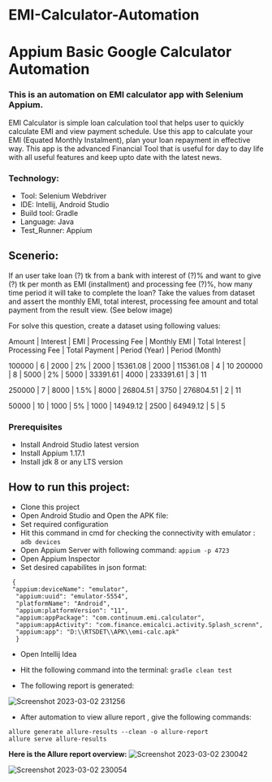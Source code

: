 # EMI-Calculator-Automation

# Appium Basic Google Calculator Automation
### This is an automation on EMI calculator app with Selenium Appium. 
EMI Calculator is simple loan calculation tool that helps user to quickly calculate EMI and view payment schedule. Use this app to calculate your EMI (Equated Monthly Instalment), plan your loan repayment in effective way. This app is the advanced Financial Tool that is useful for day to day life with all useful features and keep upto date with the latest news.

### Technology: </br>
- Tool: Selenium Webdriver
- IDE: Intellij, Android Studio
- Build tool: Gradle
- Language: Java
- Test_Runner: Appium


## Scenerio:
If an user take loan (?) tk from a bank with interest of (?)% and  want to give (?) tk per month as EMI (installment) and processing fee (?)%, how many time period it will take to complete the loan? Take the values from dataset and assert the monthly EMI, total interest, processing fee amount and total payment from the result view. (See below image)

For solve this question, create a dataset using following values:

Amount | Interest | EMI | Processing Fee | Monthly EMI | Total Interest | Processing Fee | Total Payment | Period (Year) | Period (Month)

100000 | 6 | 2000 | 2% | 2000 | 15361.08 | 2000 | 115361.08 | 4 | 10
200000 | 8 | 5000 | 2% | 5000 | 33391.61 | 4000 | 233391.61 | 3 | 11

250000 | 7 | 8000 | 1.5% | 8000 | 26804.51 | 3750 | 276804.51 | 2 | 11

50000 | 10 | 1000 | 5% | 1000 | 14949.12 | 2500 | 64949.12 | 5 | 5

### Prerequisites</br>
- Install Android Studio latest version
- Install Appium 1.17.1
- Install jdk 8 or any LTS version

## How to run this project:

- Clone this project
- Open Android Studio and Open the APK file:
- Set required configuration 
- Hit this command in cmd for checking the connectivity with emulator : ``adb devices``
- Open Appium Server with following command: ```appium -p 4723```
- Open Appium Inspector
- Set desired capabilites in json format:
``` 
 {
 "appium:deviceName": "emulator",
  "appium:uuid": "emulator-5554",
  "platformName": "Android",
  "appium:platformVersion": "11",
  "appium:appPackage": "com.continuum.emi.calculator",
  "appium:appActivity": "com.finance.emicalci.activity.Splash_screnn",
  "appium:app": "D:\\RTSDET\\APK\\emi-calc.apk"
  }
```
- Open Intellij Idea
- Hit the following command into the terminal: ```gradle clean test```

- The following report is generated:

![Screenshot 2023-03-02 231256](https://user-images.githubusercontent.com/58912515/222506152-ad2d3195-c657-44cb-aba7-c98536586d80.png)


- After automation to view allure report , give the following commands:
 ```
allure generate allure-results --clean -o allure-report
allure serve allure-results
 ```
**Here is the Allure report overview:**
![Screenshot 2023-03-02 230042](https://user-images.githubusercontent.com/58912515/222506112-51dee7cc-649c-4f7a-a03d-cbbf8da11b60.png)

![Screenshot 2023-03-02 230054](https://user-images.githubusercontent.com/58912515/222506128-8ed7297a-52c4-42fb-85d2-0c7097b101ed.png)












